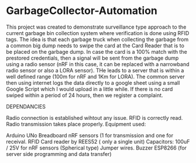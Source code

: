 # GarbageCollector-Automation

This project was created to demonstrate surveillance type approach to the current garbage bin collection system where verification is done using RFID tags. The idea is that each garbage truck when collecting the garbage from a common big dump needs to swipe the card at the Card Reader that is to be placed on the garbage dump. In case the card is a 100% match with the prestored credentials, then a signal will be sent from the garbage dump using a radio sensor (nRF in this case, it can be replaced with a narrowband radio sensor or also a LORA sensor). THe leads to a server that is within a well defined range (100m for nRF and 1Km for LORA). The common server then using internet logs the data directly to a google sheet using a small Google Script which I would upload in a little while. If there is no card swiped within a period of 24 hours, then we register a complaint.

DEPENDANCIES

Radio connection is established wihtout any issue.
RFID is correctly read.
Radio transmission takes place properly.
Equipment used:

Arduino UNo
Breadboard
nRF sensors (1 for transmission and one for receival.
RFID Card reader by REES52 ( only a single unit)
Capacitors: 100uF / 25V for nRF sensors (Spherical type)
Jumper wires.
Buzzer
ESP8266 (for server side programming and data transfer)
